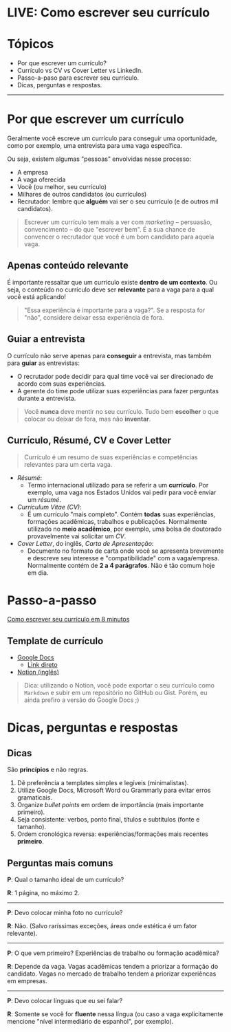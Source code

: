 # LIVE: Como escrever seu currículo

# Tópicos

- Por que escrever um currículo?
- Currículo vs CV vs Cover Letter vs LinkedIn.
- Passo-a-paso para escrever seu currículo.
- Dicas, perguntas e respostas.

---

# Por que escrever um currículo

Geralmente você escreve um currículo para conseguir uma oportunidade, como por exemplo, uma entrevista para uma vaga específica.

Ou seja, existem algumas "pessoas" envolvidas nesse processo:
* A empresa
* A vaga oferecida
* Você (ou melhor, seu currículo)
* Milhares de outros candidatos (ou currículos)
* Recrutador: lembre que **alguém** vai ser o seu currículo (e de outros mil candidatos).

> Escrever um currículo tem mais a ver com *marketing* – persuasão, convencimento – do que "escrever bem". É a sua chance de convencer o recrutador que você é um bom candidato para aquela vaga.


## Apenas conteúdo relevante

É importante ressaltar que um currículo existe **dentro de um contexto**.
Ou seja, o conteúdo no currículo deve ser **relevante** para a vaga para a qual você está aplicando!

> "Essa experiência é importante para a vaga?". Se a resposta for "não", considere deixar essa experiência de fora.


## Guiar a entrevista

O currículo não serve apenas para **conseguir** a entrevista, mas também para **guiar** as entrevistas:
* O recrutador pode decidir para qual time você vai ser direcionado de acordo com suas experiências.
* A gerente do time pode utilizar suas experiências para fazer perguntas durante a entrevista.

> Você **nunca** deve mentir no seu currículo. Tudo bem **escolher** o que colocar ou deixar de fora, mas não **inventar**.


## Currículo, Résumé, CV e Cover Letter

> Currículo é um resumo de suas experiências e competências relevantes para um certa vaga.

* *Résumé*:
    * Termo internacional utilizado para se referir a um **currículo**. Por exemplo, uma vaga nos Estados Unidos vai pedir para você enviar um *résumé*.
* *Curriculum Vitae (CV)*:
    * É um currículo "mais completo". Contém **todas** suas experiências, formações acadêmicas, trabalhos e publicações. Normalmente utilizado no **meio acadêmico**, por exemplo, uma bolsa de doutorado provavelmente vai solicitar um *CV*.
* *Cover Letter*, do inglês, *Carta de Apresentação*:
    * Documento no formato de carta onde você se apresenta brevemente e descreve seu interesse e "compatibilidade" com a vaga/empresa. Normalmente contém de **2 a 4 parágrafos**. Não é tão comum hoje em dia.

# Passo-a-passo

[Como escrever seu currículo em 8 minutos](https://www.youtube.com/watch?v=0f0nGhy-Hmk)

## Template de currículo

* [Google Docs](https://curriculo.saldanha.dev)
  * [Link direto](https://docs.google.com/document/d/1AfoaSrmrObGCHYz4eYrOQMLgK8dWLRVJ8AnvTLMVVOY/edit?usp=sharing)
* [Notion (inglês)](https://www.notion.so/Gabriel-Saldanha-eb1901665721483185405a78aaba356e)

> Dica: utilizando o Notion, você pode exportar o seu currículo como `Markdown` e subir em um repositório no GitHub ou Gist. Porém, eu ainda prefiro a versão do Google Docs ;)


# Dicas, perguntas e respostas

## Dicas

São **princípios** e não regras.

1. Dê preferência a templates simples e legíveis (minimalistas).
2. Utilize Google Docs, Microsoft Word ou Grammarly para evitar erros gramaticais.
3. Organize *bullet points* em ordem de importância (mais importante primeiro).
4. Seja consistente: verbos, ponto final, títulos e subtítulos (fonte e tamanho).
5. Ordem cronológica reversa: experiências/formações mais recentes **primeiro**.


## Perguntas mais comuns

**P**: Qual o tamanho ideal de um currículo?

**R**: 1 página, no máximo 2.

---

**P**: Devo colocar minha foto no currículo?

**R**: Não. (Salvo raríssimas exceções, áreas onde estética é um fator relevante).

---

**P**: O que vem primeiro? Experiências de trabalho ou formação acadêmica?

**R**: Depende da vaga. Vagas acadêmicas tendem a priorizar a formação do candidato. Vagas no mercado de trabalho tendem a priorizar experiêncas em empresas.

---

**P**: Devo colocar línguas que eu sei falar?

**R**: Somente se você for **fluente** nessa língua (ou caso a vaga explicitamente mencione "nível intermediário de espanhol", por exemplo).